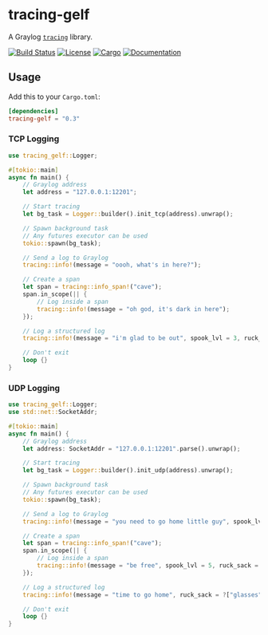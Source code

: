 # tracing-gelf

A Graylog [`tracing`](https://github.com/tokio-rs/tracing) library.

[![Build Status](https://travis-ci.org/hlb8122/tracing-gelf.svg?branch=master)](https://travis-ci.org/hlb8122/tracing-gelf)
[![License](https://img.shields.io/badge/license-MIT-blue.svg)](LICENSE)
[![Cargo](https://img.shields.io/crates/v/tracing-gelf.svg)](https://crates.io/crates/tracing-gelf)
[![Documentation](https://docs.rs/tracing-gelf/badge.svg)](
https://docs.rs/tracing-gelf)

## Usage

Add this to your `Cargo.toml`:

```toml
[dependencies]
tracing-gelf = "0.3"
```

### TCP Logging

```rust
use tracing_gelf::Logger;

#[tokio::main]
async fn main() {
    // Graylog address
    let address = "127.0.0.1:12201";

    // Start tracing
    let bg_task = Logger::builder().init_tcp(address).unwrap();

    // Spawn background task
    // Any futures executor can be used
    tokio::spawn(bg_task);

    // Send a log to Graylog
    tracing::info!(message = "oooh, what's in here?");

    // Create a span
    let span = tracing::info_span!("cave");
    span.in_scope(|| {
        // Log inside a span
        tracing::info!(message = "oh god, it's dark in here");
    });

    // Log a structured log
    tracing::info!(message = "i'm glad to be out", spook_lvl = 3, ruck_sack = ?["glasses", "inhaler", "large bat"]);

    // Don't exit
    loop {}
}
```

### UDP Logging

```rust
use tracing_gelf::Logger;
use std::net::SocketAddr;

#[tokio::main]
async fn main() {
    // Graylog address
    let address: SocketAddr = "127.0.0.1:12201".parse().unwrap();

    // Start tracing
    let bg_task = Logger::builder().init_udp(address).unwrap();

    // Spawn background task
    // Any futures executor can be used
    tokio::spawn(bg_task);

    // Send a log to Graylog
    tracing::info!(message = "you need to go home little guy", spook_lvl = 3, ruck_sack = ?["glasses", "inhaler", "large bat"]);

    // Create a span
    let span = tracing::info_span!("cave");
    span.in_scope(|| {
        // Log inside a span
        tracing::info!(message = "be free", spook_lvl = 5, ruck_sack = ?["glasses", "inhaler"]);
    });

    // Log a structured log
    tracing::info!(message = "time to go home", ruck_sack = ?["glasses", "inhaler", "large spider"]);

    // Don't exit
    loop {}
}
```

